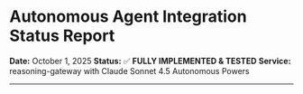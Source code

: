 <!-- Optimized: 2025-10-06 -->
<!-- RPM: 1.6.2.1.1.6.2.1_AUTONOMOUS_AGENT_STATUS_20251006 -->
<!-- Session: E2E RPM DNA Application -->
<!-- AOM: RND (Reggie & Dro) -->
<!-- COI: TECHNOLOGY -->
<!-- RPM: HIGH -->
<!-- ACTION: BUILD -->

# Autonomous Agent Integration Status Report

**Date:** October 1, 2025
**Status:** ✅ **FULLY IMPLEMENTED & TESTED**
**Service:** reasoning-gateway with Claude Sonnet 4.5 Autonomous Powers

---
